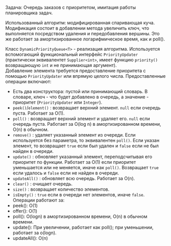 Задача: Очередь заказов с приоритетом, имитация работы планировщика задач.

Использованный алгоритм: модифицированная спаривающая куча.
Модификация состоит в добавлении метода увеличить ключ, что выполняется посредством удаления и передобавления вершины. Это же работает за амортизированное логарифмическое время, как и poll().

Класс `DynamicPriorityQueue<T>` - реализация алгоритма. Используется вспомогающий функциональный интерфейс `PriorityUpdater` (практически эквивалентет `Supplier<int>`, имеет функцию `priority()` возвращающую `int` и не принимающая аргумент).  
Добавление элемента требуется предоставление приоритета с помощью `PriorityUpdater` или впрямую целого числа.
Предоставленные операции включают:
- Есть два конструктора: пустой или принимающий словарь. В словаре, ключ - что будет добавлено в очередь, а значение - приоритет (`PriorityUpdater` или `Integer`).
- `peek()`/`element()` : возвращает верхний элемент. `null` если очередь пуста. Работает за O(1).
- `poll()` : возвращает верхний элемент и удаляет его. `null` если очередь пуста. Работает за O(log n) в амортизированном времени, O(n) в обычном.
- `remove()` : удаляет указанный элемент из очереди. Если используется без параметра, то эквивалентен `poll()`. Если указан элемент, то возвращает `true` если был удален и `false` если не был найден в очереди.
- `update()` : обновляет указанный элемент, переподсчитывая его приоритет по функции. Работает за O(1) если приоритет уменьшается или не меняется, иначе как `poll()`. Возвращает `true` если удалось и `false` если не найден в очереди.
- `updateAll()` : обновляет всю очередь. Работает за O(n).
- `clear()` : очищает очередь.
- `size()` : возвращает количество элементов.
- `isEmpty()` : `true` если в очереди нет элементов, иначе `false`. 
Операции работают за:
- peek(): O(1)
- offer(): O(1)
- poll(): O(logn) в амортизированном времени, O(n) в обычном времени.
- update(): При увеличении, работает как poll(); при уменьшении, работает за o(logn).
- updateAll(): O(n)